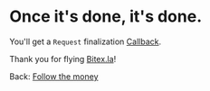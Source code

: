 # Once it's done, it's done.

You'll get a `Request` finalization [Callback](/concierge/callback).

Thank you for flying [Bitex.la](https://bitex.la/)!

<div class="footer-nav">
  <span>
    Back:
    <a href="/concierge/follow">Follow the money</a>
  </span>
</div>
